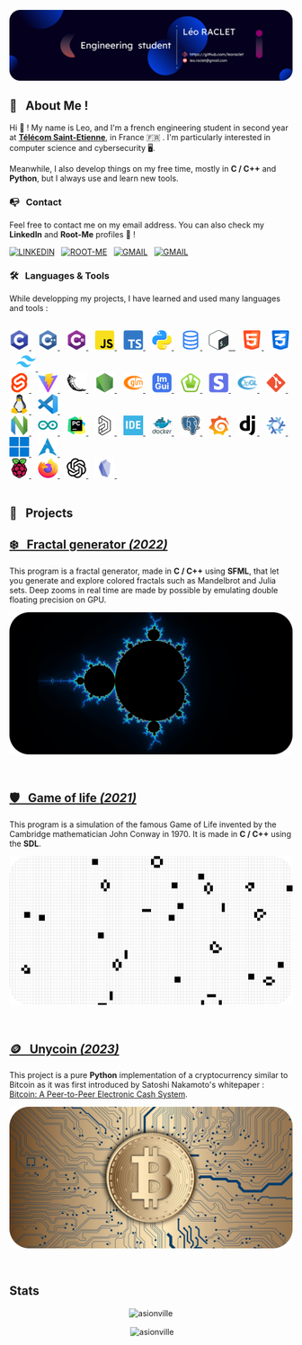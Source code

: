 ![banner](./assets/banner-rounded.png) <br>

## 🤔 &nbsp; About Me !

Hi 👋 ! My name is Leo, and I'm a french engineering student in second year at [**Télécom
Saint-Etienne**](https://www.telecom-st-etienne.fr/), in France 🇫🇷 . I'm particularly interested
in computer science and cybersecurity 🖥️.

Meanwhile, I also develop things on my free time, mostly in **C / C++** and **Python**, but I always
use and learn new tools. <br>

### 📭 &nbsp; Contact

Feel free to contact me on my email address. You can also check my **LinkedIn** and **Root-Me**
profiles 👤 !

[![LINKEDIN](https://img.shields.io/badge/-LINKEDIN-0077B5?style=for-the-badge&logo=linkedin&logoColor=white)](https://www.linkedin.com/in/leoraclet/)
&nbsp;
[![ROOT-ME](https://img.shields.io/badge/ROOTME-F0F0F0?style=for-the-badge&logo=rootme&logoColor=black)](https://www.root-me.org/NLutr0nys)
&nbsp;
[![GMAIL](https://img.shields.io/badge/-GMAIL-D14836?style=for-the-badge&logo=gmail&logoColor=white)](mailto:leo.raclet@gmail.com)
&nbsp;
[![GMAIL](https://img.shields.io/badge/-DISCORD-5865F2?style=for-the-badge&logo=discord&logoColor=white)](https://discordapp.com/users/454935749767200768)
&nbsp; <br>

### 🛠️ &nbsp; Languages & Tools

While developping my projects, I have learned and used many languages and tools :

<br>
<div>
  <!-- Programming Languages -->
  <a href="https://en.wikipedia.org/wiki/C_(programming_language)">
	<img src="./assets/skills/C.svg"
		 title="C" alt="C" width="35" height="35" />
  </a>&nbsp;&nbsp;
  <a href="https://isocpp.org/">
	<img src="./assets/skills/Cpp.svg"
		 title="C++" alt="C++" width="35" height="35" />
  </a>&nbsp;&nbsp;
  <a href="https://docs.microsoft.com/dotnet/csharp/">
	<img src="./assets/skills/C_sharp.svg"
		 title="C#" alt="C#" width="35" height="35" />
  </a>&nbsp;&nbsp;
  <a href="https://developer.mozilla.org/docs/Web/JavaScript">
	<img src="./assets/skills/JavaScript.svg"
		 title="JavaScript" alt="JavaScript" width="35" height="35" />
  </a>&nbsp;&nbsp;
  <a href="https://www.typescriptlang.org/">
	<img src="./assets/skills/TypeScript.svg"
		 title="TypeScript" alt="TypeScript" width="35" height="35" />
  </a>&nbsp;&nbsp;
  <a href="https://www.python.org/">
	<img src="./assets/skills/Python.svg"
		 title="Python" alt="Python" width="35" height="35" />
  </a>&nbsp;&nbsp;
  <a href="https://en.wikipedia.org/wiki/SQL">
	<img src="./assets/skills/Sql.svg"
		 title="SQL" alt="SQL" width="35" height="35" />
  </a>&nbsp;&nbsp;
  <a href="">
  	<img src="./assets/skills/bash.svg" title="Bash" alt="Bash" width="35" height="35" />&nbsp;&nbsp;
  </a>&nbsp;&nbsp;
  <a href="https://developer.mozilla.org/docs/Web/HTML">
	<img src="./assets/skills/Html.svg"
		 title="HTML" alt="HTML" width="35" height="35" />
  </a>&nbsp;&nbsp;
  <a href="https://developer.mozilla.org/docs/Web/CSS">
	<img src="./assets/skills/Css.svg"
		 title="CSS" alt="CSS" width="35" height="35" />
  </a>&nbsp;&nbsp;
  <a href="https://tailwindcss.com/">
	<img src="./assets/skills/Tailwind.svg"
		 title="Tailwind CSS" alt="Tailwind CSS" width="35" height="35" />
  </a>&nbsp;&nbsp;

  <br>
  <a href="https://svelte.dev/"> <img src="./assets/skills/Svelte.svg" title="Svelte" alt="Svelte"
	width="35" height="35" /> </a>&nbsp;&nbsp; <a href="https://vitejs.dev/"> <img
		 src="./assets/skills/Vite.svg" title="Vite" alt="Vite" width="35" height="35" />
  </a>&nbsp;&nbsp; <a href="https://flask.palletsprojects.com/"> <img
  src="./assets/skills/Flask.svg" title="Flask" alt="Flask" width="35" height="35" />
	</a>&nbsp;&nbsp; <a href="https://nodejs.org/"> <img src="./assets/skills/NodeJS.svg"
		 title="Node.js" alt="Node.js" width="35" height="35" /> </a>&nbsp;&nbsp; <a
  href="https://glm.g-truc.net/"> <img src="./assets/skills/Glm.svg" title="GLM" alt="GLM"
  width="35" height="35" /> </a>&nbsp;&nbsp; <a href="https://github.com/ocornut/imgui"> <img
	src="./assets/skills/ImGui.svg" title="ImGui" alt="ImGui" width="35" height="35" />
		 </a>&nbsp;&nbsp; <a href="https://github.com/SFML/SFML"> <img
 src="./assets/skills/Sfml.svg" title="SFML" alt="SFML" width="35" height="35" /> </a>&nbsp;&nbsp;
  <a href="https://dashboard.stripe.com/login"> <img src="./assets/skills/Stripe.svg" title="Stripe"
	alt="Stripe" width="35" height="35" /> </a>&nbsp;&nbsp; <a href="https://www.opengl.org/"> <img
		 src="./assets/skills/OpenGL.svg" title="OpenGL" alt="OpenGL" width="35" height="35" />
  </a>&nbsp;&nbsp; <a href="https://git-scm.com/"> <img src="./assets/skills/Git.svg" title="Git"
  alt="Git" width="35" height="35" /> </a>&nbsp;&nbsp; <a href="https://en.wikipedia.org/wiki/Unix">
	<img src="./assets/skills/Unix.svg" title="Unix" alt="Unix" width="35" height="35" />
		 </a>&nbsp;&nbsp; <a href="https://code.visualstudio.com/"> <img
  src="./assets/skills/vscode.svg" title="VS Code" alt="VS Code" width="35" height="35" />
  </a>&nbsp;&nbsp; <br>
  <a href="https://neovim.io/"> <img src="./assets/skills/neovim.svg" title="Neovim" alt="Neovim"
	width="35" height="35" /> </a>&nbsp;&nbsp; <a href="https://www.arduino.cc/en/software"> <img
  src="./assets/skills/arduino.svg" title="Arduino IDE" alt="Arduino IDE" width="35" height="35" />
  </a>&nbsp;&nbsp; <a href="https://www.jetbrains.com/pycharm/"> <img
	src="./assets/skills/pycharm.svg" title="Pycharm" alt="Pycharm" width="35" height="35" />
  </a>&nbsp;&nbsp; <a href="https://www.altium.com/altium-designer/"> <img
  src="./assets/skills/altium.svg" title="Altium Designer" alt="Altium Designer" width="35"
	height="35" /> </a>&nbsp;&nbsp; <a
  href="https://www.st.com/en/development-tools/stm32cubeide.html"> <img
  src="./assets/skills/stm32cubeide.svg" title="STM32CubeIDE" alt="STM32CubeIDE" width="35"
	height="35" /> </a>&nbsp;&nbsp; <a href="https://www.docker.com/"> <img
  src="./assets/skills/docker.svg" title="Docker" alt="Docker" width="35" height="35" />
  </a>&nbsp;&nbsp; <a href="https://www.postgresql.org/"> <img src="./assets/skills/postgresql.svg"
	title="PostgreSQL" alt="PostgreSQL" width="35" height="35" /> </a>&nbsp;&nbsp; <a
  href="https://grafana.com/"> <img src="./assets/skills/grafana.svg" title="Grafana" alt="Grafana"
  width="35" height="35" /> </a>&nbsp;&nbsp; <a href="https://www.djangoproject.com/"> <img
	src="./assets/skills/django.svg" title="Django" alt="Django" width="35" height="35" />
  </a>&nbsp;&nbsp; <a href="https://nixos.org/"> <img src="./assets/skills/nixos.svg" title="Nixos
  24.05" alt="Nixos 24.05" width="35" height="35" /> </a>&nbsp;&nbsp; <a
	href="https://news.microsoft.com/windows11-general-availability/"> <img
  src="./assets/skills/windows11.svg" title="Windows 11" alt="Windows 11" width="35" height="35" />
  </a>&nbsp;&nbsp; <a href="https://www.archlinux.org/"> <img src="./assets/skills/archlinux.svg"
	title="Arch Linux" alt="Arch Linux" width="35" height="35" /> </a>&nbsp;&nbsp; <br>
  <a href="https://www.raspberrypi.org/software/raspberry-pi-os/"> <img
  src="./assets/skills/raspberrypi.svg" title="Raspberry Pi OS" alt="Raspberry Pi OS" width="35"
	height="35" /> </a>&nbsp;&nbsp; <a href="https://www.mozilla.org/en-US/firefox"> <img
  src="./assets/skills/firefox.svg" title="Firefox" alt="Firefox" width="35" height="35" />
  </a>&nbsp;&nbsp; <a href="https://chat.openai.com/"> <img src="./assets/skills/chatgpt.svg"
	title="ChatGPT" alt="ChatGPT" width="35" height="35" /> </a>&nbsp;&nbsp; <a
  href="https://obsidian.md/"> <img src="./assets/skills/obsidian.svg" title="Obsidian"
  alt="Obsidian" width="35" height="35" /> </a>&nbsp;&nbsp;

</div>

<br>

## 📂 &nbsp; Projects

## [❄️ &nbsp; Fractal generator *(2022)*](https://github.com/leoraclet/fractals)

This program is a fractal generator, made in **C / C++** using **SFML**, that let you generate and
explore colored fractals such as Mandelbrot and Julia sets. Deep zooms in real time are made by
possible by emulating double floating precision on GPU. <br>
<p align="center">
	<a href="https://github.com/leoraclet/fractals"><img src="./assets/projects/mandelbrot_colored.png" width="600"></a>
</p>
<br>

## [🛡️ &nbsp; Game of life *(2021)*](https://github.com/leoraclet/game-of-life)

This program is a simulation of the famous Game of Life invented by the Cambridge mathematician John
Conway in 1970. It is made in **C / C++** using the **SDL**. <br>
<p align="center">
	<a href="https://github.com/leoraclet/game-of-life"><img src="./assets/projects/stage_gol.png" width="600"></a>
</p>
<br>

## [🪙 &nbsp; Unycoin *(2023)*](https://github.com/leoraclet/unycoin)

This project is a pure **Python** implementation of a cryptocurrency similar to Bitcoin as it was
first introduced by Satoshi Nakamoto's whitepaper : [Bitcoin: A Peer-to-Peer Electronic Cash
System](https://bitcoin.org/bitcoin.pdf). <br>
<p align="center">
	<a href="https://github.com/leoraclet/unycoin"><img src="./assets/projects/bitcoin.png" width="600"></a>
</p>
<br>

## Stats

<p align="center"><img align="center" src="https://github-readme-stats.vercel.app/api/top-langs?username=leoraclet&show_icons=true&locale=en&layout=compact" alt="asionville" /></p>

<p align="center">&nbsp;<img align="center" src="https://github-readme-stats.vercel.app/api?username=leoraclet&locale=en" alt="asionville" /></p>
